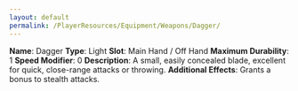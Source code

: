 ```yaml
---
layout: default
permalink: /PlayerResources/Equipment/Weapons/Dagger/
---
```

**Name**: Dagger
**Type**: Light
**Slot**: Main Hand / Off Hand
**Maximum Durability**: 1
**Speed Modifier**: 0
**Description**: A small, easily concealed blade, excellent for quick, close-range attacks or throwing.
**Additional Effects**: Grants a bonus to stealth attacks.
